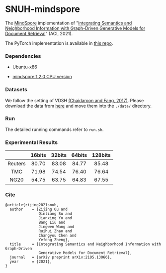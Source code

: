 # SNUH-mindspore

The [MindSpore](https://www.mindspore.cn/) implementation of "[Integrating Semantics and Neighborhood Information with Graph-Driven Generative Models for Document Retrieval](https://arxiv.org/pdf/2105.13066.pdf)" (ACL 2021).

The PyTorch implementation is available in [this repo](https://github.com/J-zin/SNUH).

### Dependencies

- Ubuntu-x86

- [mindspore 1.2.0 CPU version](https://www.mindspore.cn/install/)

### Datasets

We follow the setting of VDSH [(Chaidaroon and Fang, 2017)](https://arxiv.org/pdf/1708.03436.pdf). Please download the data from [here](https://github.com/unsuthee/VariationalDeepSemanticHashing/tree/master/dataset) and move them into the `./data/` directory.

### Run

The detailed running commands refer to `run.sh`.

### Experimental Results

|         | 16bits | 32bits | 64bits | 128bits |
| :-----: | :----: | :----: | :----: | :-----: |
| Reuters | 80.70  | 83.08  | 84.77  |  85.48  |
|   TMC   | 71.98  | 74.54  | 76.40  |  76.64  |
|  NG20   | 54.75  | 63.75  | 64.83  |  67.55  |

### Cite

```
@article{zijing2021snuh,
  author    = {Zijing Ou and
               Qinliang Su and
               Jianxing Yu and
               Bang Liu and
               Jingwen Wang and
               Ruihui Zhao and
               Changyou Chen and
               Yefeng Zheng},
  title     = {Integrating Semantics and Neighborhood Information with Graph-Driven
               Generative Models for Document Retrieval},
  journal   = {arXiv preprint arXiv:2105.13066},
  year      = {2021},
}
```
